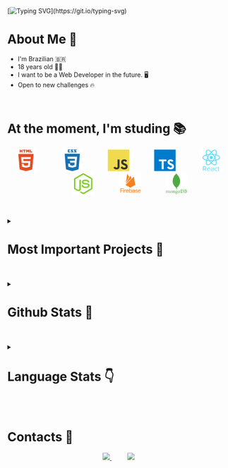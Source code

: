 [![Typing SVG](https://readme-typing-svg.herokuapp.com/?color=FAFAD2&size=34&center=true&vCenter=true&width=1000&lines=Welcome+to+my+Profile!;Front-End+React+Developer!;Computer+Science+student!)](https://git.io/typing-svg)

# About Me 🧐

- I'm Brazilian :brazil:
- 18 years old :man_technologist:
- I want to be a Web Developer in the future. :desktop_computer:
- Open to new challenges :fire:

<br />

# At the moment, I'm studing 📚

<p align="center">
	<img height="50" src="https://raw.githubusercontent.com/devicons/devicon/master/icons/html5/html5-plain-wordmark.svg">
	&nbsp;&nbsp;&nbsp;&nbsp;&nbsp;&nbsp;&nbsp;&nbsp;&nbsp;&nbsp;&nbsp;&nbsp;
	<img height="50" src="https://raw.githubusercontent.com/devicons/devicon/master/icons/css3/css3-plain-wordmark.svg">
	&nbsp;&nbsp;&nbsp;&nbsp;&nbsp;&nbsp;&nbsp;&nbsp;&nbsp;&nbsp;&nbsp;&nbsp;
	<img height="50" src="https://raw.githubusercontent.com/devicons/devicon/master/icons/javascript/javascript-original.svg">
	&nbsp;&nbsp;&nbsp;&nbsp;&nbsp;&nbsp;&nbsp;&nbsp;&nbsp;&nbsp;&nbsp;&nbsp;
	<img height="50" src="https://raw.githubusercontent.com/devicons/devicon/master/icons/typescript/typescript-original.svg">
	&nbsp;&nbsp;&nbsp;&nbsp;&nbsp;&nbsp;&nbsp;&nbsp;&nbsp;&nbsp;&nbsp;&nbsp;
	<img height="50" src="https://raw.githubusercontent.com/devicons/devicon/master/icons/react/react-original-wordmark.svg">
	&nbsp;&nbsp;&nbsp;&nbsp;&nbsp;&nbsp;&nbsp;&nbsp;&nbsp;&nbsp;&nbsp;&nbsp;
	<img height="50" src="https://raw.githubusercontent.com/devicons/devicon/master/icons/nodejs/nodejs-original.svg">
	&nbsp;&nbsp;&nbsp;&nbsp;&nbsp;&nbsp;&nbsp;&nbsp;&nbsp;&nbsp;&nbsp;&nbsp;
	<img height="50" src="https://raw.githubusercontent.com/devicons/devicon/master/icons/firebase/firebase-plain-wordmark.svg">
	&nbsp;&nbsp;&nbsp;&nbsp;&nbsp;&nbsp;&nbsp;&nbsp;&nbsp;&nbsp;&nbsp;&nbsp;
	<img height="50" src="https://raw.githubusercontent.com/devicons/devicon/master/icons/mongodb/mongodb-plain-wordmark.svg">
	
</p>

<br />
<br />

<details>
	<summary>
		<h1>Most Important Projects 📖</h1>
	</summary>
	
<br/>

<a href="https://github.com/EduCsg/MyPortfolio" target="_blank">My Portfólio</a> - Under Development! 🚧
<br />
Developed by: [@EduCsg](https://github.com/EduCsg)
<br />
Website: Click <a href="https://educsg.github.io/MyPortfolio/" target="_blank">here!</a>

<a href="https://github.com/EduCsg/FastForm" target="_blank">Fast Form</a> - Done! ✔️
<br />
Developed by: [@EduCsg](https://github.com/EduCsg)

<a href="https://github.com/EduCsg/Curso-HTML-CSS-FiredLabs" target="_blank">FiredLabs Course HTML and CSS</a> - Done! ✔️
<br />
Course developed by: <a href="https://github.com/marcobrunodev">@marcobrunodev</a> - <a href="https://www.youtube.com/watch?v=CZPa3-1BKnY&list=PLirko8T4cEmzrH3jIJi7R7ufeqcpXYaLa&ab_channel=MarcoBruno" target="_blank">Course Link</a>

<a href="https://github.com/EduCsg/curso_react" target="_blank">React Course</a> - Done! ✔️
<br />
Being Studied by: [@EduCsg](https://github.com/EduCsg)
<br />
Course Developed by: [@Matheus Battisti](https://github.com/matheusbattisti) - <a href="https://www.udemy.com/course/react-do-zero-a-maestria-c-hooks-router-api-projetos/" target="_blank">Course Link</a>

<a href="https://github.com/EduCsg/POO-com-JS" target="_blank">OOP with JS + TS</a> - Under Studing! 🚧
<br />
Being Studied by: [@EduCsg](https://github.com/EduCsg)
<br />
Course Developed by: [@Matheus Battisti](https://github.com/matheusbattisti) - <a href="https://www.udemy.com/course/orientacao-a-objetos-com-javascript-projetos-e-typescript/" target="_blank">Course Link</a>
	
</details>


<br />
<br />

<details>
	<summary>
		<h1>Github Stats 🔬</h1>
	</summary>
	
<br/>

<div align="center">
  	<a href="https://github.com/EduCsg">
	  	<img height="180em" src="https://github-readme-stats.vercel.app/api?username=EduCsg&show_icons=true&theme=dracula&include_all_commits=true&count_private=true"/>
		<img height="180em" src="https://github-readme-stats.vercel.app/api/top-langs/?username=EduCsg&layout=compact&langs_count=7&theme=dracula"/>
	</a>
</div>

</details>

<br />
<br />

<details>
	<summary>
		<h1>Language Stats 👇</h1>
	</summary>

<br/>
	
<div align="center">
  	<a href="https://github.com/EduCsg">
		<img height="450em" src="https://wakatime.com/share/@EduCsg/9e25322a-29c7-4d8f-98b8-9cb99221be20.svg"></img>
	</a>
</div>

</details>

<br />
<br />
	
# Contacts 📱

<p align="center">
	<a href="mailto:eduardocasagrande71@gmail.com">
		<img src="https://img.shields.io/badge/gmail-D14836?&style=for-the-badge&logo=gmail&logoColor=white&link=mailto:eduardocasagrande71@gmail.com">
	</a>
    &nbsp;&nbsp;&nbsp;&nbsp;&nbsp;&nbsp;&nbsp;&nbsp;
	<a href="https://www.linkedin.com/in/educasagrande/">
		<img src="https://img.shields.io/badge/linkedin-%230077B5.svg?&style=for-the-badge&logo=linkedin&logoColor=white&link=mailto:https://www.linkedin.com/in/educasagrande/">
	</a>
</p>
